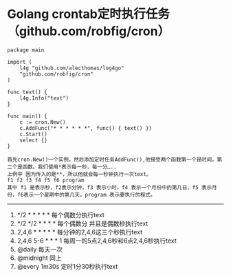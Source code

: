 # Golang crontab定时执行任务（github.com/robfig/cron）

```golang
package main

import (
    l4g "github.com/alecthomas/log4go"
    "github.com/robfig/cron"
)

func text() {
    l4g.Info("text")
}

func main() {
    c := cron.New()
    c.AddFunc("* * * * * *", func() { text() })
    c.Start()
    select {}
}
```

    首先cron.New()一个实例，然后添加定时任务AddFunc(),他接受两个函数第一个是时间，第二个是函数。我们使用*表示每一秒，每一分….. 
    上例中 因为传入的是**，所以他就会每一秒钟执行一次text。
    f1 f2 f3 f4 f5 f6 program 
    其中 f1 是表示秒，f2表示分钟，f3 表示小时，f4 表示一个月份中的第几日，f5 表示月份，f6表示一个星期中的第几天。program 表示要执行的程式。

---
1. */2 * * * * *     每个偶数分执行text
2. */2 */2 * * * *   每个偶数分 并且是偶数秒执行text
3. 2,4,6 * * * * *   每分钟的2,4,6这三个秒执行text
4. 2,4,6 5-6 * * * 1 每周一的5点2,4,6秒和6点2,4,6秒执行text
5. @daily            每天一次
6. @midnight         同上
7. @every 1m30s      定时1分30秒执行text
